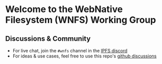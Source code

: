 # Welcome to the WebNative Filesystem (WNFS) Working Group

## Discussions & Community

- For live chat, join the `#wnfs` channel in the [IPFS discord](https://discord.gg/vj7qWuAyHY)
- For ideas & use cases, feel free to use this repo's [github discussions](https://github.com/wnfs-wg/spec/discussions/2)
